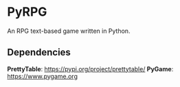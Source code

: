 # PyRPG
An RPG text-based game written in Python.
## Dependencies
**PrettyTable**: https://pypi.org/project/prettytable/
**PyGame**: https://www.pygame.org